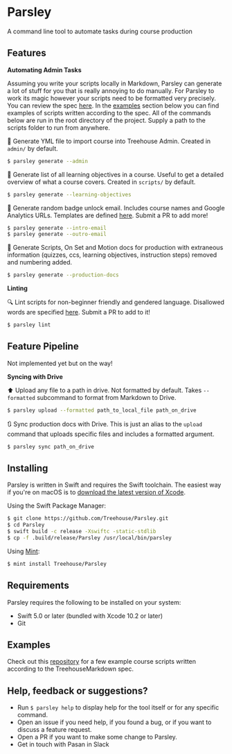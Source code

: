# Parsley

A command line tool to automate tasks during course production

## Features

**Automating Admin Tasks**

Assuming you write your scripts locally in Markdown, Parsley can generate a lot of stuff for you that is really annoying to do manually. For Parsley to work its magic however your scripts need to be formatted very precisely. You can review the spec [here](TreehouseMarkdown.md). In the [examples](#examples) section below you can find examples of scripts written according to the spec.  All of the commands below are run in the root directory of the project. Supply a path to the scripts folder to run from anywhere.  

:file_folder: Generate YML file to import course into Treehouse Admin. Created in `admin/` by default.

```bash
$ parsley generate --admin
```

:school: Generate list of all learning objectives in a course. Useful to get a detailed overview of what a course covers. Created in  `scripts/` by default. 

```bash
$ parsley generate --learning-objectives
```

:email: Generate random badge unlock email. Includes course names  and Google Analytics URLs. Templates are defined [here](). Submit a PR to add more!

```bash
$ parsley generate --intro-email
$ parsley generate --outro-email
```

:movie_camera: Generate Scripts, On Set and Motion docs for production with extraneous information (quizzes, ccs, learning objectives, instruction steps) removed and numbering added.

```bash
$ parsley generate --production-docs
```

**Linting**

:mag: Lint scripts for non-beginner friendly and gendered language. Disallowed words are specified [here](). Submit a PR to add to it!

```bash
$ parsley lint
```

## Feature Pipeline

Not implemented yet but on the way!

**Syncing with Drive**

:arrow_up: Upload any file to a path in drive. Not formatted by default. Takes `--formatted` subcommand to format from Markdown to Drive.   
 
```bash
$ parsley upload --formatted path_to_local_file path_on_drive
```

:arrows_clockwise: Sync production docs with Drive. This is just an alias to the `upload` command that uploads specific files and includes a formatted argument.

```bash
$ parsley sync path_on_drive
```

## Installing

Parsley is written in Swift and requires the Swift toolchain. The easiest way if you're on macOS is to [download the latest version of Xcode](https://swift.org/download/#releases). 

Using the Swift Package Manager:

```bash
$ git clone https://github.com/Treehouse/Parsley.git
$ cd Parsley
$ swift build -c release -Xswiftc -static-stdlib
$ cp -f .build/release/Parsley /usr/local/bin/parsley
```

Using [Mint](https://github.com/yonaskolb/mint):

```bash
$ mint install Treehouse/Parsley
```

## Requirements

Parsley requires the following to be installed on your system:

- Swift 5.0 or later (bundled with Xcode 10.2 or later)
- Git

## Examples

Check out this [repository](https://github.com/treehouse/swift-content/tree/master/swift-basics-v4) for a few example course scripts written according to the TreehouseMarkdown spec.

## Help, feedback or suggestions?

- Run `$ parsley help` to display help for the tool itself or for any specific command.
- Open an issue if you need help, if you found a bug, or if you want to discuss a feature request.
- Open a PR if you want to make some change to Parsley.
- Get in touch with Pasan in Slack
